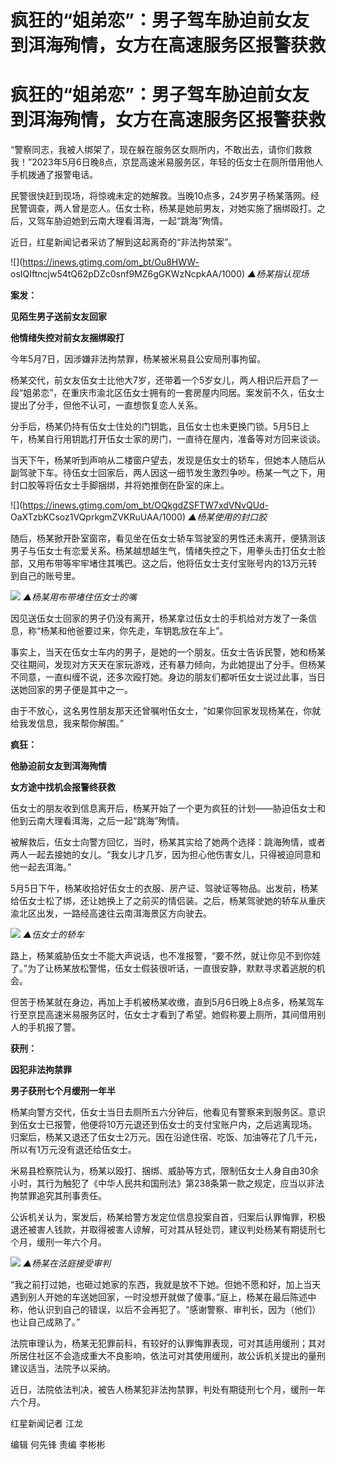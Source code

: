 # 疯狂的“姐弟恋”：男子驾车胁迫前女友到洱海殉情，女方在高速服务区报警获救

# 疯狂的“姐弟恋”：男子驾车胁迫前女友到洱海殉情，女方在高速服务区报警获救

“警察同志，我被人绑架了，现在躲在服务区女厕所内，不敢出去，请你们救救我！”2023年5月6日晚8点，京昆高速米易服务区，年轻的伍女士在厕所借用他人手机拨通了报警电话。

民警很快赶到现场，将惊魂未定的她解救。当晚10点多，24岁男子杨某落网。经民警调查，两人曾是恋人。伍女士称，杨某是她前男友，对她实施了捆绑殴打。之后，又驾车胁迫她到云南大理看洱海，一起“跳海”殉情。

近日，红星新闻记者采访了解到这起离奇的“非法拘禁案”。

![](https://inews.gtimg.com/om_bt/Ou8HWW-
osIQIftncjw54tQ62pDZc0snf9MZ6gGKWzNcpkAA/1000) _▲杨某指认现场_

**案发：**

**见陌生男子送前女友回家**

**他情绪失控对前女友捆绑殴打**

今年5月7日，因涉嫌非法拘禁罪，杨某被米易县公安局刑事拘留。

杨某交代，前女友伍女士比他大7岁，还带着一个5岁女儿，两人相识后开启了一段“姐弟恋”，在重庆市渝北区伍女士拥有的一套房屋内同居。案发前不久，伍女士提出了分手，但他不认可，一直想恢复恋人关系。

分手后，杨某仍持有伍女士住处的门钥匙，且伍女士也未更换门锁。5月5日上午，杨某自行用钥匙打开伍女士家的房门，一直待在屋内，准备等对方回来谈谈。

当天下午，杨某听到声响从二楼窗户望去，发现是伍女士的轿车，但她本人随后从副驾驶下车。待伍女士回家后，两人因这一细节发生激烈争吵。杨某一气之下，用封口胶等将伍女士手脚捆绑，并将她推倒在卧室的床上。

![](https://inews.gtimg.com/om_bt/OQkgdZSFTW7xdVNvQUd-
OaXTzbKCsoz1VQprkgmZVKRuUAA/1000) _▲杨某使用的封口胶_

随后，杨某掀开卧室窗帘，看见坐在伍女士轿车驾驶室的男性还未离开，便猜测该男子与伍女士有恋爱关系。杨某越想越生气，情绪失控之下，用拳头击打伍女士脸部，又用布带等牢牢堵住其嘴巴。这之后，他将伍女士支付宝账号内的13万元转到自己的账号里。

![](https://inews.gtimg.com/om_bt/Oh98gZ94h19kWTymaYGBVBII2Pbj172Dk0Me6cSp3OjCcAA/1000)
_▲杨某用布带堵住伍女士的嘴_

因见送伍女士回家的男子仍没有离开，杨某拿过伍女士的手机给对方发了一条信息，称“杨某和他爸要过来，你先走，车钥匙放在车上”。

事实上，当天在伍女士车内的男子，是她的一个朋友。伍女士告诉民警，她和杨某交往期间，发现对方天天在家玩游戏，还有暴力倾向，为此她提出了分手。但杨某不同意，一直纠缠不说，还多次殴打她。身边的朋友们都听伍女士说过此事，当日送她回家的男子便是其中之一。

由于不放心，这名男性朋友那天还曾嘱咐伍女士，“如果你回家发现杨某在，你就给我发信息，我来帮你解围。”

**疯狂：**

**他胁迫前女友到洱海殉情**

**女方途中找机会报警终获救**

伍女士的朋友收到信息离开后，杨某开始了一个更为疯狂的计划——胁迫伍女士和他到云南大理看洱海，之后一起“跳海”殉情。

被解救后，伍女士向警方回忆，当时，杨某其实给了她两个选择：跳海殉情，或者两人一起去接她的女儿。“我女儿才几岁，因为担心他伤害女儿，只得被迫同意和他一起去洱海。”

5月5日下午，杨某收拾好伍女士的衣服、房产证、驾驶证等物品。出发前，杨某给伍女士松了绑，还让她换上了之前买的情侣装。之后，杨某驾驶她的轿车从重庆渝北区出发，一路经高速往云南洱海景区方向驶去。

![](https://inews.gtimg.com/om_bt/OxHO1SMyQSN1VMaeVoU_HPMfo3vDV08iAx1zPZwrRPJwsAA/1000)
_▲伍女士的轿车_

路上，杨某威胁伍女士不能大声说话，也不准报警，“要不然，就让你见不到你娃了。”为了让杨某放松警惕，伍女士假装很听话，一直很安静，默默寻求着逃脱的机会。

但苦于杨某就在身边，再加上手机被杨某收缴，直到5月6日晚上8点多，杨某驾车行至京昆高速米易服务区时，伍女士才看到了希望。她假称要上厕所，其间借用别人的手机报了警。

**获刑：**

**因犯非法拘禁罪**

**男子获刑七个月缓刑一年半**

杨某向警方交代，伍女士当日去厕所五六分钟后，他看见有警察来到服务区。意识到伍女士已报警，他便将10万元退还到伍女士的支付宝账户内，之后逃离现场。归案后，杨某又退还了伍女士2万元。因在沿途住宿、吃饭、加油等花了几千元，所以有1万元没有退还给伍女士。

米易县检察院认为，杨某以殴打、捆绑、威胁等方式，限制伍女士人身自由30余小时，其行为触犯了《中华人民共和国刑法》第238条第一款之规定，应当以非法拘禁罪追究其刑事责任。

公诉机关认为，案发后，杨某给警方发定位信息投案自首，归案后认罪悔罪，积极退还被害人钱款，并取得被害人谅解，可对其从轻处罚，建议判处杨某有期徒刑七个月，缓刑一年六个月。

![](https://inews.gtimg.com/om_bt/OFJEd14ES76xZDdyCjiBS7IYgtZ_Al9m1ds_PoHVSR6UAAA/1000)
_▲杨某在法庭接受审判_

“我之前打过她，也砸过她家的东西，我就是放不下她。但她不愿和好，加上当天遇到别人开她的车送她回家，一时没想开就做了傻事。”庭上，杨某在最后陈述中称，他认识到自己的错误，以后不会再犯了。“感谢警察、审判长，因为（他们）也让自己成熟了。”

法院审理认为，杨某无犯罪前科，有较好的认罪悔罪表现，可对其适用缓刑；其对所居住社区不会造成重大不良影响，依法可对其使用缓刑，故公诉机关提出的量刑建议适当，法院予以采纳。

近日，法院依法判决，被告人杨某犯非法拘禁罪，判处有期徒刑七个月，缓刑一年六个月。

红星新闻记者 江龙

编辑 何先锋 责编 李彬彬

